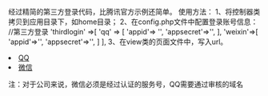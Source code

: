 经过精简的第三方登录代码，比腾讯官方示例还简单。
使用方法：
1、将控制器类拷贝到应用目录下，如home目录；
2、在config.php文件中配置登录账号信息：
//第三方登录
'thirdlogin'	=>[
'qq' => [
'appid'=> '',
'appsecret'=>'',
],
'weixin'=>[
'appid'=>'',
'appsecret'=>'',
]
],
3、在view类的页面文件中，写入url。
<li><a href="{:url('Qqlogin/index')}">QQ</a></li>
<li><a href="{:url('Wxlogin/index')}">微信</a></li>

注：对于公司来说，微信必须是经过认证的服务号，QQ需要通过审核的域名
